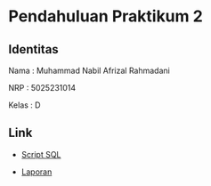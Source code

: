 # Pendahuluan Praktikum 2

## Identitas
Nama : Muhammad Nabil Afrizal Rahmadani

NRP : 5025231014

Kelas : D

## Link
* [Script SQL](https://github.com/miraicantsleep/Uni-assignments/blob/main/Semester%201/EF234104%20-%20Database%20System/Praktikum/praktikum-2/5025231014_Muhammad%20Nabil%20Afrizal%20Rahmadani_pendahuluanprak2.sql)

* [Laporan](https://docs.google.com/document/d/1SxPTmdumyy38AIq_zWF4ZxWa_zDr7tlGjIEnCBlIqnc/edit)
